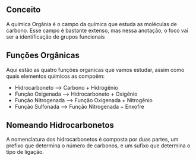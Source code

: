 <br></br>
## Conceito

A química Orgânia é o campo da química que estuda as moléculas de carbono. Esse campo é bastante extenso, mas nessa anotação, o foco vai ser a identificação de grupos funcionais

## Funções Orgânicas

Aqui estão as quatro funções organicas que vamos estudar, assim como quais elementos químicos as compoẽm:

* Hidrocarboneto --> Carbono + Hidrogênio
* Função Oxigenada --> Hidrocarboneto + Oxigênio
* Função Nitrogenada --> Função Oxigenada + Nitrogênio
* Função Sulfonada --> Função Nitrogenada + Enxofre

## Nomeando Hidrocarbonetos

A nomenclatura dos hidrocarbonetos é composta por duas partes, um prefixo que determina o número de carbonos, e um sufixo que determina o tipo de ligação.

